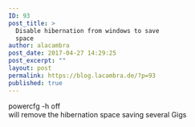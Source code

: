 ```yaml
---
ID: 93
post_title: >
  Disable hibernation from windows to save
  space
author: alacambra
post_date: 2017-04-27 14:29:25
post_excerpt: ""
layout: post
permalink: https://blog.lacambra.de/?p=93
published: true
---
```

<div class="161022">powercfg -h off</div>
<div class="161022">will remove the hibernation space saving several Gigs</div>